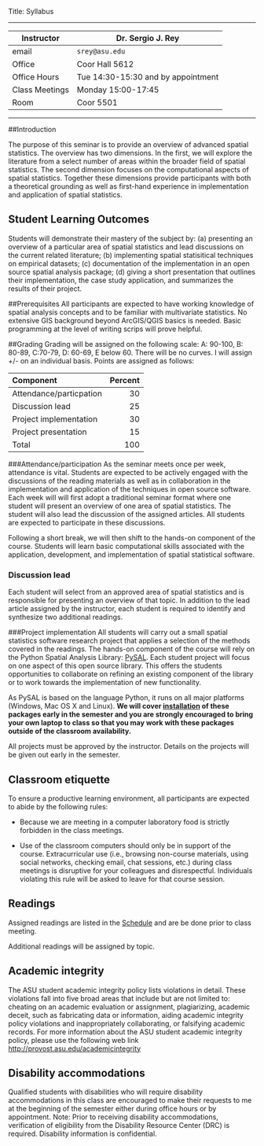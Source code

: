 Title: Syllabus

------------------------------------------------------------------------

| Instructor     | Dr. Sergio J. Rey                             |
|----------------|-----------------------------------------------|
| email          | `srey@asu.edu`                                |
| Office         | Coor Hall 5612                                |
| Office Hours   | Tue 14:30-15:30 and by appointment            |
| Class Meetings | Monday 15:00-17:45                            |
| Room           | Coor 5501                                     |

------------------------------------------------------------------------

##Introduction

The purpose of this seminar is to provide an overview of advanced spatial statistics.
The overview has two dimensions. In the first, we will explore the literature from a select number
of areas within the broader field of spatial statistics. The second dimension focuses on the computational aspects
of spatial statistics. Together these dimensions provide participants with both a theoretical grounding as well
as first-hand experience in implementation and application of spatial statistics.

## Student Learning Outcomes

Students will demonstrate their mastery of the subject by: (a) presenting an overview of
a particular area of spatial statistics and lead discussions on the current related literature; 
(b) implementing spatial statisitical techniques on empirical datasets; (c) documentation of the implementation
in an open source spatial analysis package; (d) giving a short presentation that outlines their implementation, the case
study application, and summarizes the results of their project.


##Prerequisites
All participants are expected to have working knowledge of spatial
analysis concepts and to be familiar with multivariate statistics. No
extensive GIS background beyond ArcGIS/QGIS basics is needed. Basic programming at the level of
writing scrips will prove helpful.

##Grading
Grading will be assigned on the following scale: A: 90-100, B: 80-89,
C:70-79, D: 60-69, E below 60. There will be no curves. I will
assign +/- on an individual basis. Points are assigned as follows:

| Component    |  Percent |
|:-------------|--------:|
| Attendance/particpation      |      30 |
| Discussion lead              |      25 |
| Project  implementation      |      30 |
| Project presentation         |      15 | 
| Total        |     100 |


###Attendance/participation
As the seminar meets once per week, attendance is vital. Students are expected
to be actively engaged with the discussions of the reading materials as well as
in collaboration in the implementation and application of the techniques in
open source software. Each week will will first adopt a traditional seminar
format where one student will present an overview of one area of spatial
statistics. The student will also lead the discussion of the assigned articles.
All students are expected to participate in these discussions.

Following a short break, we will then shift to the hands-on component of the
course. Students will learn basic computational skills associated with the
application, development, and implementation of spatial statistical software.


### Discussion lead
Each student will select from an approved area of spatial statistics and is
responsible for presenting an overview of that topic.  In addition to the lead
article assigned by the instructor, each student is required to identify and
synthesize two additional readings.

###Project implementation
All students will carry out a small spatial statistics software research project
that applies a selection of the methods covered in the readings.
The hands-on component of the course will rely on the Python Spatial
Analysis Library: [PySAL](http://pysal.org/). Each student project will
focus on one aspect of this open source library. This offers the
students opportunities to collaborate on refining an existing component
of the library or to work towards the implementation of new
functionality.

As PySAL is based on the language Python, it runs on all major platforms
(Windows, Mac OS X and Linux).  **We will cover
[installation]({filename}tools.md) of these packages early in the
semester and you are strongly encouraged to bring your own laptop to
class so that you may work with these packages outside of the classroom
availability.**

All projects must be approved by the instructor.  Details on the
projects will be given out early in the semester.


## Classroom etiquette
To ensure a productive learning environment, all participants are
expected to abide by the following rules:

-   Because we are meeting in a computer laboratory food is strictly
    forbidden in the class meetings.

-   Use of the classroom computers should only be in support of the
    course. Extracurricular use (i.e., browsing non-course materials,
    using social networks, checking email, chat sessions, etc.) during
    class meetings is disruptive for your colleagues and disrespectful.
    Individuals violating this rule will be asked to leave for that
    course session.


## Readings
Assigned readings are listed in the [Schedule]({filename}01_schedule.md) and
are be done prior to class meeting.

Additional readings will be assigned by topic.

## Academic integrity 

The ASU student academic integrity policy lists violations in detail.
These violations fall into five broad areas that include but are not
limited to: cheating on an academic evaluation or assignment,
plagiarizing, academic deceit, such as fabricating data or information,
aiding academic integrity policy violations and inappropriately
collaborating, or falsifying academic records. For more information
about the ASU student academic integrity policy, please use the
following web link <http://provost.asu.edu/academicintegrity>

## Disability accommodations 

Qualified students with disabilities who will require disability
accommodations in this class are encouraged to make their requests to me
at the beginning of the semester either during office hours or by
appointment. Note: Prior to receiving disability accommodations,
verification of eligibility from the Disability Resource Center (DRC) is
required. Disability information is confidential.

[470]: https://webapp4.asu.edu/catalog/course?s=GIS&n=470&c=TEMPE&t=2161&f=COOR191&r=21845
[ou]: http://site.ebrary.com.ezproxy1.lib.asu.edu/lib/asulib/reader.action?docID=10905778&ppg=1
